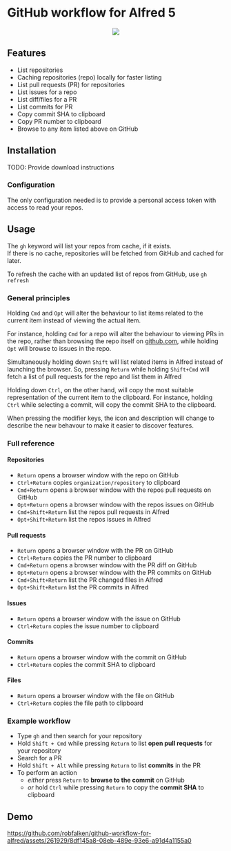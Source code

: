 # GitHub workflow for Alfred 5

<p align="center">
  <img src="https://github.com/robfalken/github-workflow-for-alfred/assets/261929/462538ce-eca9-4cbb-bc67-8b16ba196eba" />
</p>

## Features

* List repositories
* Caching repositories (repo) locally for faster listing
* List pull requests (PR) for repositories
* List issues for a repo
* List diff/files for a PR
* List commits for PR
* Copy commit SHA to clipboard
* Copy PR number to clipboard
* Browse to any item listed above on GitHub

## Installation
TODO: Provide download instructions

### Configuration
The only configuration needed is to provide a personal access token with access to read your repos.

## Usage
The `gh` keyword will list your repos from cache, if it exists.  
If there is no cache, repositories will be fetched from GitHub and cached for later.

To refresh the cache with an updated list of repos from GitHub, use `gh refresh`

### General principles
Holding `Cmd` and `Opt` will alter the behaviour to list items related to the current item instead of viewing the actual item.

For instance, holding `Cmd` for a repo will alter the behaviour to viewing PRs in the repo, rather than browsing the repo itself on [github.com](https://github.com), while holding `Opt` will browse to issues in the repo.

Simultaneously holding down `Shift` will list related items in Alfred instead of launching the browser. So, pressing `Return` while holding `Shift+Cmd` will fetch a list of pull requests for the repo and list them in Alfred

Holding down `Ctrl`, on the other hand, will copy the most suitable representation of the current item to the clipboard. For instance, holding `Ctrl` while selecting a commit, will copy the commit SHA to the clipboard.

When pressing the modifier keys, the icon and description will change to describe the new behavour to make it easier to discover features.

### Full reference
#### Repositories
* `Return` opens a browser window with the repo on GitHub
* `Ctrl+Return` copies `organization/repository` to clipboard
* `Cmd+Return` opens a browser window with the repos pull requests on GitHub
* `Opt+Return` opens a browser window with the repos issues on GitHub
* `Cmd+Shift+Return` list the repos pull requests in Alfred
* `Opt+Shift+Return` list the repos issues in Alfred

#### Pull requests
* `Return` opens a browser window with the PR on GitHub
* `Ctrl+Return` copies the PR number to clipboard
* `Cmd+Return` opens a browser window with the PR diff on GitHub
* `Opt+Return` opens a browser window with the PR commits on GitHub
* `Cmd+Shift+Return` list the PR changed files in Alfred
* `Opt+Shift+Return` list the PR commits in Alfred

#### Issues
* `Return` opens a browser window with the issue on GitHub
* `Ctrl+Return` copies the issue number to clipboard

#### Commits
* `Return` opens a browser window with the commit on GitHub
* `Ctrl+Return` copies the commit SHA to clipboard

#### Files
* `Return` opens a browser window with the file on GitHub
* `Ctrl+Return` copies the file path to clipboard

### Example workflow
* Type `gh` and then search for your repository
* Hold `Shift + Cmd` while pressing `Return` to list **open pull requests** for your repository
* Search for a PR
* Hold `Shift + Alt` while pressing `Return` to list **commits** in the PR
* To perform an action
  * _either_ press `Return` to **browse to the commit** on GitHub
  * _or_ hold `Ctrl` while pressing `Return` to copy the **commit SHA** to clipboard

## Demo



https://github.com/robfalken/github-workflow-for-alfred/assets/261929/8df145a8-08eb-489e-93e6-a91d4a1155a0

